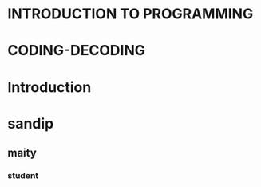 # INTRODUCTION TO PROGRAMMING 
# CODING-DECODING
# <html><head>Introduction</head><body><h1>sandip</h1><h2>maity</h2><h3>student</h3></body></html>
